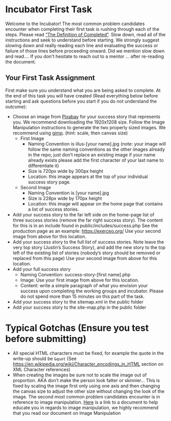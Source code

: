 # Incubator First Task
Welcome to the Incubator! The most common problem candidates encounter when completing their first task is rushing through each of the steps. Please read [“The Definition of Completed”](https://exerceo.org/news-completed.php).  Slow down, read all of the instructions and seek to understand before starting.  We strongly suggest slowing down and really reading each line and evaluating the success or failure of those lines before proceeding onward. Did we mention slow down and read…. If you don't hesitate to reach out to a mentor ... after re-reading the document.

## Your First Task Assignment
First make sure you understand what you are being asked to complete. At the end of this task you will have created (Read everything below before starting and ask questions before you start if you do not understand the outcome):

* Choose an image from [Pixabay](https://www.pixabay.com) for your success story that represents you. We recommend downloading the 1920x1208 size. Follow the Image Manipulation instructions to generate the two properly sized images. We recommend using [gimp](https://www.gimp.org/). (hint: scale, then canvas size)
  * First Image
    * Naming Convention is illus-[your name].jpg (note: your image will follow the same naming conventions as the other images already in the repo; just don’t replace an existing image if your name already exists please add the first character of your last name to differentiate it)
    * Size is 720px wide by 300px height
    * Location: this image appears at the top of your individual success story page.
  * Second Image
    * Naming Convention is [your name].jpg
    * Size is 228px wide by 170px height
    * Location: this image will appear on the home page that contains a list of success stories.
* Add your success story to the far left side on the home-page list of three success stories (remove the far right success story). The content for this is in an include found in public/includes/success.php See the production page as an example: https://exerceo.org/ Use your second image from above for this location.
* Add your success story to the full list of success stories. Note leave the very top story (Justin’s Success Story), and add the new story to the top left of the existing list of stories (nobody’s story should be removed or replaced from this page) Use your second image from above for this location.
* Add your full success story
  * Naming Convention: success-story-[first name].php
  * Image: Use your first image from above for this location.
  * Content: write a simple paragraph of what you envision your success upon completing the working groups and incubator. Please do not spend more than 15 minutes on this part of the task.
* Add your success story to the sitemap.xml in the public folder
* Add your success story to the site-map.php in the public folder

# Typical Gotchas (Ensure you test before submitting)
* All special HTML characters must be fixed, for example the quote in the write-up should be `&quot` (See https://en.wikipedia.org/wiki/Character_encodings_in_HTML section on XML Character references)
* When creating the images be sure not to scale the image out of proportion. AKA 	don’t make the person look fatter or skinnier… This is fixed by scaling the image first only using one axis and then changing the canvas size to adjust the other size without changing the look of the image. The second most common problem candidates encounter is in reference to image manipulation. [Here](docs/ImageManipulation.pdf) is a link to a document to help educate you in regards to image manipulation, we highly recommend that you read our document on Image Manipulation